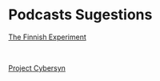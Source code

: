 # Podcasts Sugestions

[The Finnish Experiment](https://99percentinvisible.org/episode/the-finnish-experiment/)

<br>

[Project Cybersyn](https://99percentinvisible.org/episode/project-cybersyn/)


<br>